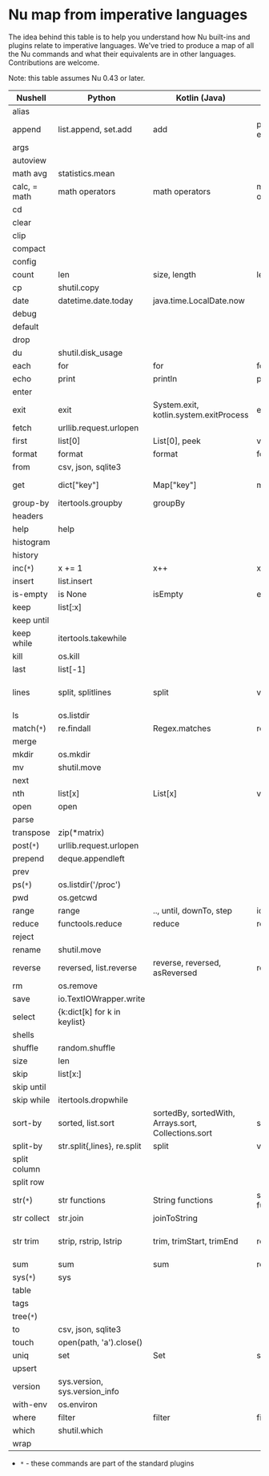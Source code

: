 # Nu map from imperative languages

The idea behind this table is to help you understand how Nu built-ins and plugins relate to imperative languages. We've tried to produce a map of all the Nu commands and what their equivalents are in other languages. Contributions are welcome.

Note: this table assumes Nu 0.43 or later.

| Nushell      | Python                        | Kotlin (Java)                                       | C++                     | Rust                                          |
| ------------ | ----------------------------- | --------------------------------------------------- | ----------------------- | --------------------------------------------- |
| alias        |                               |                                                     |                         |                                               |
| append       | list.append, set.add          | add                                                 | push_back, emplace_back | push, push_back                               |
| args         |                               |                                                     |                         |                                               |
| autoview     |                               |                                                     |                         |                                               |
| math avg     | statistics.mean               |                                                     |                         |                                               |
| calc, = math | math operators                | math operators                                      | math operators          | math operators                                |
| cd           |                               |                                                     |                         |                                               |
| clear        |                               |                                                     |                         |                                               |
| clip         |                               |                                                     |                         |                                               |
| compact      |                               |                                                     |                         |                                               |
| config       |                               |                                                     |                         |                                               |
| count        | len                           | size, length                                        | length                  | len                                           |
| cp           | shutil.copy                   |                                                     |                         |                                               |
| date         | datetime.date.today           | java.time.LocalDate.now                             |                         |                                               |
| debug        |                               |                                                     |                         |                                               |
| default      |                               |                                                     |                         |                                               |
| drop         |                               |                                                     |                         |                                               |
| du           | shutil.disk_usage             |                                                     |                         |                                               |
| each         | for                           | for                                                 | for                     | for                                           |
| echo         | print                         | println                                             | printf                  | println!                                      |
| enter        |                               |                                                     |                         |                                               |
| exit         | exit                          | System.exit, kotlin.system.exitProcess              | exit                    | exit                                          |
| fetch        | urllib.request.urlopen        |                                                     |                         |                                               |
| first        | list[0]                       | List[0], peek                                       | vector[0], top          | Vec[0]                                        |
| format       | format                        | format                                              | format                  | format!                                       |
| from         | csv, json, sqlite3            |                                                     |                         |                                               |
| get          | dict[\"key\"]                 | Map[\"key\"]                                        | map[\"key\"]            | HashMap["key"], get, entry                    |
| group-by     | itertools.groupby             | groupBy                                             |                         | group_by                                      |
| headers      |                               |                                                     |                         |                                               |
| help         | help                          |                                                     |                         |                                               |
| histogram    |                               |                                                     |                         |                                               |
| history      |                               |                                                     |                         |                                               |
| inc(`*`)     | x += 1                        | x++                                                 | x++                     | x += 1                                        |
| insert       | list.insert                   |                                                     |                         |                                               |
| is-empty     | is None                       | isEmpty                                             | empty                   | is_empty                                      |
| keep         | list[:x]                      |                                                     |                         | &Vec[..x]                                     |
| keep until   |                               |                                                     |                         |                                               |
| keep while   | itertools.takewhile           |                                                     |                         |                                               |
| kill         | os.kill                       |                                                     |                         |                                               |
| last         | list[-1]                      |                                                     |                         | &Vec[Vec.len()-1]                             |
| lines        | split, splitlines             | split                                               | views::split            | split, split_whitespace, rsplit, lines        |
| ls           | os.listdir                    |                                                     |                         |                                               |
| match(`*`)   | re.findall                    | Regex.matches                                       | regex_match             |                                               |
| merge        |                               |                                                     |                         |                                               |
| mkdir        | os.mkdir                      |                                                     |                         |                                               |
| mv           | shutil.move                   |                                                     |                         |                                               |
| next         |                               |                                                     |                         |                                               |
| nth          | list[x]                       | List[x]                                             | vector[x]               | Vec[x]                                        |
| open         | open                          |                                                     |                         |                                               |
| parse        |                               |                                                     |                         |                                               |
| transpose    | zip(\*matrix)                 |                                                     |                         |                                               |
| post(`*`)    | urllib.request.urlopen        |                                                     |                         |                                               |
| prepend      | deque.appendleft              |                                                     |                         |                                               |
| prev         |                               |                                                     |                         |                                               |
| ps(`*`)      | os.listdir('/proc')           |                                                     |                         |                                               |
| pwd          | os.getcwd                     |                                                     |                         |                                               |
| range        | range                         | .., until, downTo, step                             | iota                    | ..                                            |
| reduce       | functools.reduce              | reduce                                              | reduce                  | fold, rfold, scan                             |
| reject       |                               |                                                     |                         |                                               |
| rename       | shutil.move                   |                                                     |                         |                                               |
| reverse      | reversed, list.reverse        | reverse, reversed, asReversed                       | reverse                 | rev                                           |
| rm           | os.remove                     |                                                     |                         |                                               |
| save         | io.TextIOWrapper.write        |                                                     |                         |                                               |
| select       | {k:dict[k] for k in keylist}  |                                                     |                         |                                               |
| shells       |                               |                                                     |                         |                                               |
| shuffle      | random.shuffle                |                                                     |                         |                                               |
| size         | len                           |                                                     |                         |                                               |
| skip         | list[x:]                      |                                                     |                         | &Vec[x..],skip                                |
| skip until   |                               |                                                     |                         |                                               |
| skip while   | itertools.dropwhile           |                                                     |                         | skip_while                                    |
| sort-by      | sorted, list.sort             | sortedBy, sortedWith, Arrays.sort, Collections.sort | sort                    | sort                                          |
| split-by     | str.split{,lines}, re.split   | split                                               | views::split            | split                                         |
| split column |                               |                                                     |                         |                                               |
| split row    |                               |                                                     |                         |                                               |
| str(`*`)     | str functions                 | String functions                                    | string functions        | &str, String functions                        |
| str collect  | str.join                      | joinToString                                        |                         | join                                          |
| str trim     | strip, rstrip, lstrip         | trim, trimStart, trimEnd                            | regex                   | trim, trim*{start,end}, strip*{suffix,prefix} |
| sum          | sum                           | sum                                                 | reduce                  | sum                                           |
| sys(`*`)     | sys                           |                                                     |                         |                                               |
| table        |                               |                                                     |                         |                                               |
| tags         |                               |                                                     |                         |                                               |
| tree(`*`)    |                               |                                                     |                         |                                               |
| to           | csv, json, sqlite3            |                                                     |                         |                                               |
| touch        | open(path, 'a').close()       |                                                     |                         |                                               |
| uniq         | set                           | Set                                                 | set                     | HashSet                                       |
| upsert       |                               |                                                     |                         |                                               |
| version      | sys.version, sys.version_info |                                                     |                         |                                               |
| with-env     | os.environ                    |                                                     |                         |                                               |
| where        | filter                        | filter                                              | filter                  | filter                                        |
| which        | shutil.which                  |                                                     |                         |                                               |
| wrap         |                               |                                                     |                         |                                               |

- `*` - these commands are part of the standard plugins
